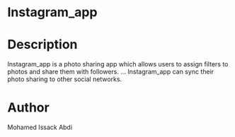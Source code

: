 # Instagram_app
# Description
Instagram_app is a photo sharing app which allows users to assign filters to photos and share them with followers. ... 
Instagram_app can sync their photo sharing to other social networks.

# Author
Mohamed Issack Abdi
